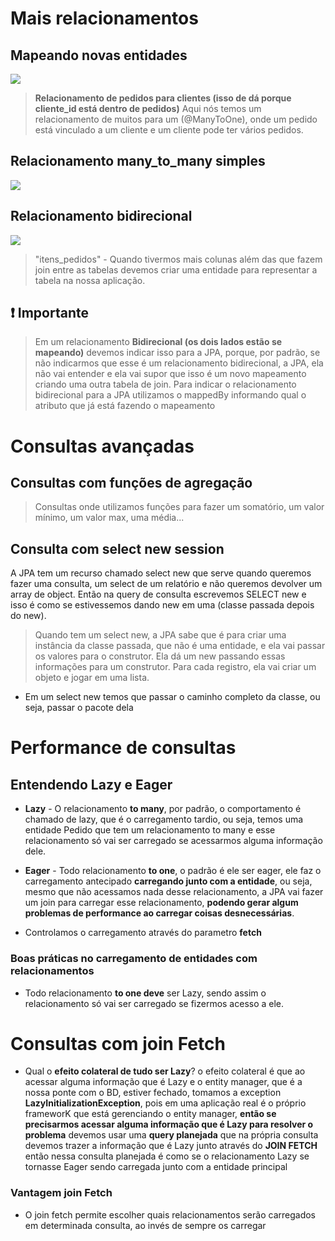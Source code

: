 # Mais relacionamentos

## Mapeando novas entidades

<image src="./mais-relacionamentos.png"></image>

> **Relacionamento de pedidos para clientes (isso de dá porque cliente_id está dentro de pedidos)**
> Aqui nós temos um relacionamento de muitos para um (@ManyToOne), onde um pedido está vinculado a um cliente e um
> cliente
> pode ter vários pedidos.

## Relacionamento many_to_many simples

<image src="./many-to-many.png"></image>

## Relacionamento bidirecional

<image src="./tabela-itens-pedidos-bidirecional.png"></image>
> "itens_pedidos" - Quando tivermos mais colunas além das que fazem join entre as tabelas devemos criar uma entidade
> para representar a tabela na nossa aplicação.

## ❗ Importante

> Em um relacionamento **Bidirecional (os dois lados estão se mapeando)** devemos indicar isso para a JPA, porque, por
> padrão, se não indicarmos que esse
> é um relacionamento bidirecional, a JPA, ela não vai entender e ela vai supor que isso é um novo mapeamento criando
> uma outra tabela de join.
> Para indicar o relacionamento bidirecional para a JPA utilizamos o mappedBy informando qual o atributo que já está
> fazendo o mapeamento

# Consultas avançadas

## Consultas com funções de agregação

> Consultas onde utilizamos funções para fazer um somatório, um valor mínimo, um valor max, uma média...

## Consulta com select new session

A JPA tem um recurso chamado select new que serve quando queremos fazer uma consulta, um select de um relatório
e não queremos devolver um array de object. Então na query de consulta escrevemos SELECT new e isso é como se
estivessemos dando new em uma (classe passada depois do new).

> Quando tem um select new, a JPA sabe que é para criar uma instância da classe passada, que não é uma entidade, e ela
> vai
> passar os valores para o construtor. Ela dá um new passando essas informações para um construtor. Para cada registro,
> ela vai criar um objeto e jogar em uma lista.

- Em um select new temos que passar o caminho completo da classe, ou seja, passar o pacote dela

# Performance de consultas

## Entendendo Lazy e Eager

- **Lazy** - O relacionamento **to many**, por padrão, o comportamento é chamado de lazy, que é o carregamento tardio,
  ou seja, temos uma entidade Pedido que tem um relacionamento to many e esse relacionamento só vai ser carregado se
  acessarmos alguma informação dele.


- **Eager** - Todo relacionamento **to one**, o padrão é ele ser eager, ele faz o carregamento antecipado **carregando
  junto com a entidade**, ou seja, mesmo que não acessamos nada desse relacionamento, a JPA vai fazer um join para
  carregar esse relacionamento, **podendo gerar algum problemas de performance ao carregar coisas desnecessárias**.


- Controlamos o carregamento através do parametro **fetch**

### Boas práticas no carregamento de entidades com relacionamentos

- Todo relacionamento **to one deve** ser Lazy, sendo assim o relacionamento só vai ser carregado se fizermos acesso a
  ele.

# Consultas com join Fetch

- Qual o **efeito colateral de tudo ser Lazy**?
  o efeito colateral é que ao acessar alguma informação que é Lazy e o entity manager, que é a nossa ponte com o BD,
  estiver fechado, tomamos a exception **LazyInitializationException**, pois em uma aplicação real é o próprio frameworK
  que está gerenciando o entity manager, **então se precisarmos acessar alguma informação que é Lazy para resolver o
  problema** devemos usar uma **query planejada** que na própria consulta devemos trazer a informação que é Lazy junto
  através do **JOIN FETCH** então nessa consulta planejada é como se o relacionamento Lazy se tornasse Eager sendo
  carregada junto com a entidade principal

### Vantagem join Fetch

- O join fetch permite escolher quais relacionamentos serão carregados em determinada consulta, ao invés de sempre os
  carregar